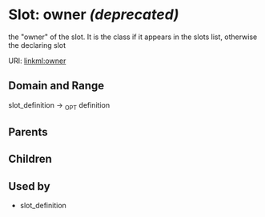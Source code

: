 
# Slot: owner _(deprecated)_


the "owner" of the slot. It is the class if it appears in the slots list, otherwise the declaring slot

URI: [linkml:owner](https://w3id.org/linkml/owner)


## Domain and Range

slot_definition &#8594;  <sub>OPT</sub> definition

## Parents


## Children


## Used by

 * slot_definition
